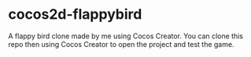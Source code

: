 # cocos2d-flappybird
A flappy bird clone made by me using Cocos Creator.
You can clone this repo then using Cocos Creator to open the project and test the game.
